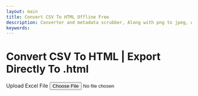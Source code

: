 ```yaml
---
layout: main
title: Convert CSV To HTML Offline Free
description: Converter and metadata scrubber, Along with png to jpeg, wav to mp3, Recet Image & Much more;
keywords: 
---
```

<script src="https://cdnjs.cloudflare.com/ajax/libs/xlsx/0.18.5/xlsx.full.min.js"></script>
<!-- JSONView (depends on jQuery) -->

<h1>Convert CSV To HTML | Export Directly To .html</h1>


<section class="tool-section container" style="width: 99%; overflow-y: hidden;">
    <div class="upload-section">
        <label for="file-input" class="upload-label">Upload Excel File</label>
        <input type="file" id="file-input" accept=".csv">
    </div>
 <div id="loader" style="display:none;">⏳ Loading file...</div>
<div style="min-width: 100%; display:none; justify-content: flex-end; margin-top: 1rem; margin-bottom: 1rem;" id="exportOptions">
        <label class="export-label" onclick="exportToHTML()" ><u>Export To HTML</u></label>
    </div>
<div id="table-container" style="  max-height: 78vh; overflow: auto; margin-top: 1rem;" contenteditable ></div>

<script src="/assets/js/xlsx-to-html.js"></script>